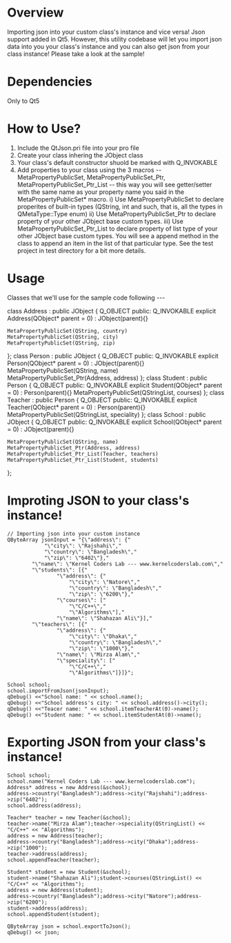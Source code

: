 ﻿Overview
======

Importing json into your custom class's instance and vice versa!
Json support added in Qt5. However, this utility codebase will let you import json data into you your class's instance and you can also get json from your class instance! Please take a look at the sample!


Dependencies
======
Only to Qt5


How to Use?
======
1) Include the QtJson.pri file into your pro file
2) Create your class inhering the JObject class
3) Your class's default constructor shuold be marked with Q_INVOKABLE
4) Add properties to your class using the 3 macros --  MetaPropertyPublicSet, MetaPropertyPublicSet_Ptr, MetaPropertyPublicSet_Ptr_List -- this way you will see getter/setter with the same name as your property name you said in the MetaPropertyPublicSet* macro.
  i) Use MetaPropertyPublicSet to declare properites of built-in types (QString, int and such, that is, all the types in QMetaType::Type enum)
  ii) Use MetaPropertyPublicSet_Ptr to declare property of your other JObject base custom types.
  iii) Use MetaPropertyPublicSet_Ptr_List to declare property of list type of your other JObject base custom types. You will see a append<PropertyName> method in the class to append an item in the list of that particular type.
See the test project in test directory for a bit more details.


Usage
======
Classes that we'll use for the sample code following ---

class Address : public JObject {
    Q_OBJECT
public:
    Q_INVOKABLE explicit Address(QObject* parent = 0) : JObject(parent){}

    MetaPropertyPublicSet(QString, country)
    MetaPropertyPublicSet(QString, city)
    MetaPropertyPublicSet(QString, zip)
};
class Person : public JObject {
    Q_OBJECT
public:
    Q_INVOKABLE explicit Person(QObject* parent = 0) : JObject(parent){}
    MetaPropertyPublicSet(QString, name)
    MetaPropertyPublicSet_Ptr(Address, address)
};
class Student : public Person {
    Q_OBJECT
public:
    Q_INVOKABLE explicit Student(QObject* parent = 0) : Person(parent){}
    MetaPropertyPublicSet(QStringList, courses)
};
class Teacher : public Person {
    Q_OBJECT
public:
    Q_INVOKABLE explicit Teacher(QObject* parent = 0) : Person(parent){}
    MetaPropertyPublicSet(QStringList, speciality)
};
class School : public JObject {
    Q_OBJECT
public:
    Q_INVOKABLE explicit School(QObject* parent = 0) : JObject(parent){}

    MetaPropertyPublicSet(QString, name)
    MetaPropertyPublicSet_Ptr(Address, address)
    MetaPropertyPublicSet_Ptr_List(Teacher, teachers)
    MetaPropertyPublicSet_Ptr_List(Student, students)
};


Improting JSON to your class's instance!
======
    // Importing json into your custom instance
    QByteArray jsonInput = "{\"address\": {"
                "\"city\": \"Rajshahi\","
                "\"country\": \"Bangladesh\","
                "\"zip\": \"6402\"},"
            "\"name\": \"Kernel Coders Lab --- www.kernelcoderslab.com\","
            "\"students\": [{"
                    "\"address\": {"
                        "\"city\": \"Natore\","
                        "\"country\": \"Bangladesh\","
                        "\"zip\": \"6200\"},"
                    "\"courses\": ["
                        "\"C/C++\","
                        "\"Algorithms\"],"
                    "\"name\": \"Shahazan Ali\"}],"
            "\"teachers\": [{"
                    "\"address\": {"
                        "\"city\": \"Dhaka\","
                        "\"country\": \"Bangladesh\","
                        "\"zip\": \"1000\"},"
                    "\"name\": \"Mirza Alam\","
                    "\"speciality\": ["
                        "\"C/C++\","
                        "\"Algorithms\"]}]}";

    School school;
    school.importFromJson(jsonInput);
    qDebug() <<"School name: " << school.name();
    qDebug() <<"School address's city: " << school.address()->city();
    qDebug() <<"Teacer name: " << school.itemTeacherAt(0)->name();
    qDebug() <<"Student name: " << school.itemStudentAt(0)->name();
	

Exporting JSON from your class's instance!
======
    School school;
    school.name("Kernel Coders Lab --- www.kernelcoderslab.com");
    Address* address = new Address(&school);
    address->country("Bangladesh");address->city("Rajshahi");address->zip("6402");
    school.address(address);

    Teacher* teacher = new Teacher(&school);
    teacher->name("Mirza Alam");teacher->speciality(QStringList() << "C/C++" << "Algorithms");
    address = new Address(teacher);
    address->country("Bangladesh");address->city("Dhaka");address->zip("1000");
    teacher->address(address);
    school.appendTeacher(teacher);

    Student* student = new Student(&school);
    student->name("Shahazan Ali");student->courses(QStringList() << "C/C++" << "Algorithms");
    address = new Address(student);
    address->country("Bangladesh");address->city("Natore");address->zip("6200");
    student->address(address);
    school.appendStudent(student);

    QByteArray json = school.exportToJson();
    qDebug() << json;
